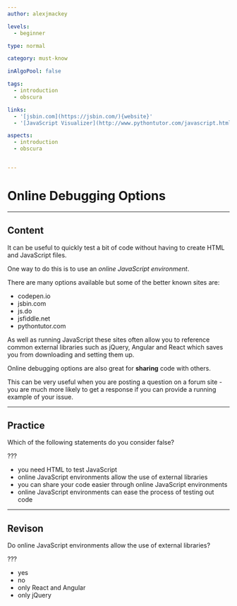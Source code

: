 ```yaml
---
author: alexjmackey

levels:
  - beginner

type: normal

category: must-know

inAlgoPool: false

tags:
  - introduction
  - obscura

links:
  - '[jsbin.com](https://jsbin.com/){website}'
  - '[JavaScript Visualizer](http://www.pythontutor.com/javascript.html#mode=edit){website}'

aspects:
  - introduction
  - obscura


---
```

# Online Debugging Options

---
## Content

It can be useful to quickly test a bit of code without having to create HTML and JavaScript files.

One way to do this is to use an *online JavaScript environment*.

There are many options available but some of the better known sites are:

- codepen.io
- jsbin.com
- js.do
- jsfiddle.net
- pythontutor.com

As well as running JavaScript these sites often allow you to reference common external libraries such as jQuery, Angular and React which saves you from downloading and setting them up.

Online debugging options are also great for **sharing** code with others.

This can be very useful when you are posting a question on a forum site - you are much more likely to get a response if you can provide a running example of your issue.

---
## Practice

Which of the following statements do you consider false?

???

* you need HTML to test JavaScript
* online JavaScript environments allow the use of external libraries
* you can share your code easier through online JavaScript environments
* online JavaScript environments can ease the process of testing out code

---
## Revison

Do online JavaScript environments allow the use of external libraries?

???

* yes
* no
* only React and Angular
* only jQuery
 
